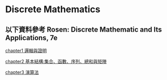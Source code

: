 # Discrete Mathematics

## 以下資料參考 Rosen: Discrete Mathematic and Its Applications, 7e

[chapter1 邏輯與證明](https://github.com/yucing/DM/blob/main/chapter1.md)

[chapter2 基本結構:集合、函數、序列、總和與矩陣](https://github.com/yucing/DM/blob/main/chapter2.md)

[chapter3 演算法](https://github.com/yucing/DM/blob/main/chapter3.md)